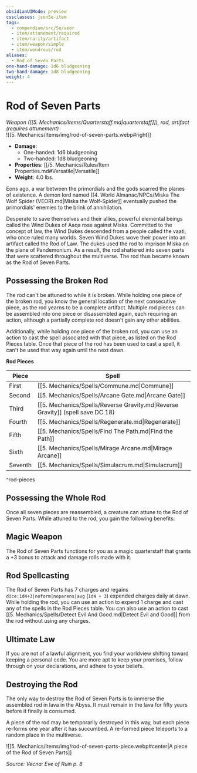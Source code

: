 ```yaml
---
obsidianUIMode: preview
cssclasses: json5e-item
tags:
  - compendium/src/5e/veor
  - item/attunement/required
  - item/rarity/artifact
  - item/weapon/simple
  - item/wondrous/rod
aliases:
  - Rod of Seven Parts
one-hand-damage: 1d6 bludgeoning
two-hand-damage: 1d8 bludgeoning
weight: 4
---
```

# Rod of Seven Parts
*Weapon ([[5. Mechanics/Items/Quarterstaff.md\|quarterstaff]]), rod, artifact (requires attunement)*  
![[5. Mechanics/Items/img/rod-of-seven-parts.webp#right]]  

- **Damage**:
  - One-handed: 1d6 bludgeoning
  - Two-handed: 1d8 bludgeoning
- **Properties**: [[/5. Mechanics/Rules/Item Properties.md#Versatile\|Versatile]]
- **Weight**: 4.0 lbs.

Eons ago, a war between the primordials and the gods scarred the planes of existence. A demon lord named [[4. World Almanac/NPCs/Miska The Wolf Spider (VEOR).md\|Miska the Wolf-Spider]] eventually pushed the primordials' enemies to the brink of annihilation.

Desperate to save themselves and their allies, powerful elemental beings called the Wind Dukes of Aaqa rose against Miska. Committed to the concept of law, the Wind Dukes descended from a people called the vaati, who once ruled many worlds. Seven Wind Dukes wove their power into an artifact called the Rod of Law. The dukes used the rod to imprison Miska on the plane of Pandemonium. As a result, the rod shattered into seven parts that were scattered throughout the multiverse. The rod thus became known as the Rod of Seven Parts.

## Possessing the Broken Rod

The rod can't be attuned to while it is broken. While holding one piece of the broken rod, you know the general location of the next consecutive piece, as the rod yearns to be a complete artifact. Multiple rod pieces can be assembled into one piece or disassembled again, each requiring an action, although a partially complete rod doesn't gain any other abilities.

Additionally, while holding one piece of the broken rod, you can use an action to cast the spell associated with that piece, as listed on the Rod Pieces table. Once that piece of the rod has been used to cast a spell, it can't be used that way again until the next dawn.

**Rod Pieces**

| Piece | Spell |
|-------|-------|
| First | [[5. Mechanics/Spells/Commune.md\|Commune]] |
| Second | [[5. Mechanics/Spells/Arcane Gate.md\|Arcane Gate]] |
| Third | [[5. Mechanics/Spells/Reverse Gravity.md\|Reverse Gravity]] (spell save DC 18) |
| Fourth | [[5. Mechanics/Spells/Regenerate.md\|Regenerate]] |
| Fifth | [[5. Mechanics/Spells/Find The Path.md\|Find the Path]] |
| Sixth | [[5. Mechanics/Spells/Mirage Arcane.md\|Mirage Arcane]] |
| Seventh | [[5. Mechanics/Spells/Simulacrum.md\|Simulacrum]] |
^rod-pieces

## Possessing the Whole Rod

Once all seven pieces are reassembled, a creature can attune to the Rod of Seven Parts. While attuned to the rod, you gain the following benefits:

## Magic Weapon

The Rod of Seven Parts functions for you as a magic quarterstaff that grants a +3 bonus to attack and damage rolls made with it.

## Rod Spellcasting

The Rod of Seven Parts has 7 charges and regains `dice:1d4+3|noform|noparens|avg` (`1d4 + 3`) expended charges daily at dawn. While holding the rod, you can use an action to expend 1 charge and cast any of the spells in the Rod Pieces table. You can also use an action to cast [[5. Mechanics/Spells/Detect Evil And Good.md\|Detect Evil and Good]] from the rod without using any charges.

## Ultimate Law

If you are not of a lawful alignment, you find your worldview shifting toward keeping a personal code. You are more apt to keep your promises, follow through on your declarations, and adhere to your beliefs.

## Destroying the Rod

The only way to destroy the Rod of Seven Parts is to immerse the assembled rod in lava in the Abyss. It must remain in the lava for fifty years before it finally is consumed.

A piece of the rod may be temporarily destroyed in this way, but each piece re-forms one year after it has succumbed. A re-formed piece teleports to a random place in the multiverse.

![[5. Mechanics/Items/img/rod-of-seven-parts-piece.webp#center\|A piece of the Rod of Seven Parts]]
 

*Source: Vecna: Eve of Ruin p. 8*
